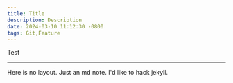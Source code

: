 ```yaml
---
title: Title 
description: Description 
date: 2024-03-10 11:12:30 -0800
tags: Git,Feature 
---
```


Test 

----


Here is no layout. Just an md note. I'd like to hack jekyll.